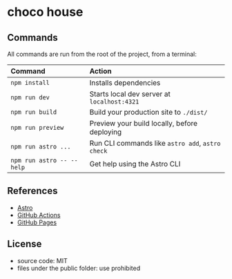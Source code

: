 # choco house


## Commands

All commands are run from the root of the project, from a terminal:

| Command                   | Action                                           |
| :------------------------ | :----------------------------------------------- |
| `npm install`             | Installs dependencies                            |
| `npm run dev`             | Starts local dev server at `localhost:4321`      |
| `npm run build`           | Build your production site to `./dist/`          |
| `npm run preview`         | Preview your build locally, before deploying     |
| `npm run astro ...`       | Run CLI commands like `astro add`, `astro check` |
| `npm run astro -- --help` | Get help using the Astro CLI                     |


## References

- [Astro](https://docs.astro.build)
- [GitHub Actions](https://docs.github.com/en/actions)
- [GitHub Pages](https://docs.github.com/en/pages)


## License

- source code: MIT
- files under the public folder: use prohibited

